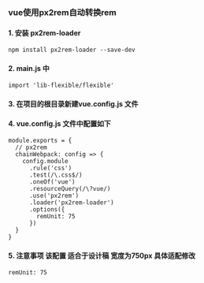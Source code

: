 ### vue使用px2rem自动转换rem
#### 1.  安装 px2rem-loader
 ```
 npm install px2rem-loader --save-dev
```
#### 2. main.js 中
```
import 'lib-flexible/flexible'
```

#### 3. 在项目的根目录新建vue.config.js 文件
#### 4. vue.config.js 文件中配置如下
```
module.exports = {
  // px2rem
  chainWebpack: config => {
    config.module
      .rule('css')
      .test(/\.css$/)
      .oneOf('vue')
      .resourceQuery(/\?vue/)
      .use('px2rem')
      .loader('px2rem-loader')
      .options({
        remUnit: 75
      })
  }
}
```
#### 5. 注意事项  该配置 适合于设计稿 宽度为750px  具体适配修改
```
remUnit: 75
```
